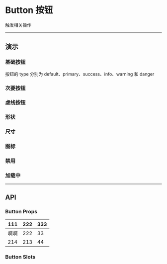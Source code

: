 <script setup lang="ts">
import BaseDemo from './BaseDemo.vue'
import DashedDemo from './DashedDemo.vue'
  const code = 
`<div>
  <mf-button>deafult</mf-button>
  <mf-button type="primary">Primary 重要</mf-button>
  <mf-button type="success">Success</mf-button>
  <mf-button type="info">Info</mf-button>
  <mf-button type="warning">Warning</mf-button>
  <mf-button type="danger">Danger</mf-button>
</div>`

</script>

# Button 按钮

触发相关操作

---

## 演示

### 基础按钮

按钮的 type 分别为 default、primary、success、info、warning 和 danger
<show-box :code="code">
  <BaseDemo/>
</show-box>

### 次要按钮

### 虚线按钮

<show-box :code="code">
  <DashedDemo/>
</show-box>

### 形状

### 尺寸

### 图标

### 禁用

### 加载中

---

## API

### Button Props

| **111** | **222** | **333** |
| ------- | ------- | ------- |
| 啊啊    | 222     | 33      |
| 214     | 213     | 44      |

### Button Slots

